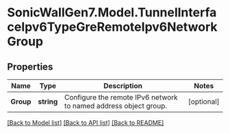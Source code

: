 # SonicWallGen7.Model.TunnelInterfaceIpv6TypeGreRemoteIpv6NetworkGroup

## Properties

Name | Type | Description | Notes
------------ | ------------- | ------------- | -------------
**Group** | **string** | Configure the remote IPv6 network to named address object group. | [optional] 

[[Back to Model list]](../README.md#documentation-for-models) [[Back to API list]](../README.md#documentation-for-api-endpoints) [[Back to README]](../README.md)

